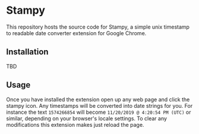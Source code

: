 # Stampy

This repository hosts the source code for Stampy, a simple unix timestamp to readable date converter extension for Google Chrome.

## Installation

TBD

## Usage

Once you have installed the extension open up any web page and click the stampy icon. Any timestamps will be converted into date strings for you. For instance the text `1574266854` will become `11/20/2019 @ 4:20:54 PM (UTC)` or similar, depending on your browser's locale settings. To clear any modifications this extension makes just reload the page.
